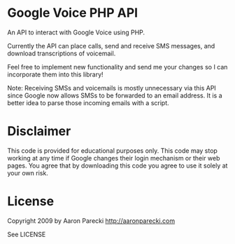 Google Voice PHP API
====================

An API to interact with Google Voice using PHP.

Currently the API can place calls, send and receive SMS messages, and
download transcriptions of voicemail.

Feel free to implement new functionality and send me your changes so
I can incorporate them into this library!

Note: Receiving SMSs and voicemails is mostly unnecessary via this API
since Google now allows SMSs to be forwarded to an email address. It is 
a better idea to parse those incoming emails with a script.

Disclaimer
==========

This code is provided for educational purposes only. This code may stop working
at any time if Google changes their login mechanism or their web pages. You agree that
by downloading this code you agree to use it solely at your own risk.

License
=======

Copyright 2009 by Aaron Parecki
http://aaronparecki.com

See LICENSE

